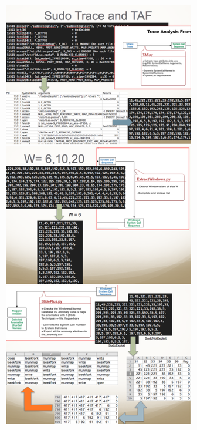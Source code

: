 ![TAF_PY](/docs/taf_py.png)
![ExtractWindows_PY](/docs/ExtractWindows_py.png)
![StidePlus_PY](/docs/StidePlus_py.png)
